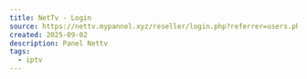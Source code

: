 ```yaml
---
title: NetTv - Login
source: https://nettv.mypannel.xyz/reseller/login.php?referrer=users.php
created: 2025-09-02
description: Panel Nettv
tags:
  - iptv
---
```

